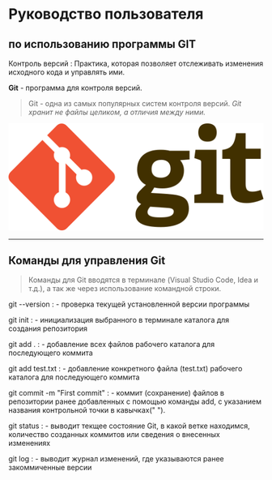 # Руководство пользователя 
## по использованию программы GIT 

Контроль версий 
: Практика, которая позволяет отслеживать изменения исходного кода и управлять ими.

**Git** - программа для контроля версий.
> Git - одна из самых популярных систем контроля версий. 
*Git хранит не файлы целиком, а отличия между ними.*

[![ссылка на сайт Git](512px-Git-logo.svg.png "Нажми и на сайт перейди")](https://git-scm.com/)

___

## Команды для управления Git

> Команды для Git вводятся в терминале (Visual Studio Code, Idea и т.д.), а так же через использование командной строки.

git --version
: - проверка текущей установленной версии программы

git init
: - инициализация выбранного в терминале каталога для создания репозитория

git add . 
: - добавление всех файлов рабочего каталога для последующего коммита

git add test.txt
: - добавление конкретного файла (test.txt) рабочего каталога для последующего коммита

git commit -m "First commit"
: - коммит (сохранение) файлов в репозитории ранее добавленных с помощью команды add, с указанием названия контрольной точки в кавычках(" ").

git status
: - выводит текщее состояние Git, в какой ветке находимся, количество созданных коммитов или сведения о внесенных изменениях

git log
: - выводит журнал изменений, где указываются ранее закоммиченные версии